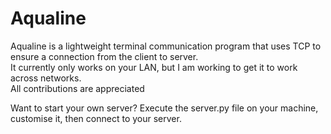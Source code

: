 # Aqualine
Aqualine is a lightweight terminal communication program that uses TCP to ensure a connection from the client to server.<br />
It currently only works on your LAN, but I am working to get it to work across networks.<br />
All contributions are appreciated<br />

Want to start your own server? Execute the server.py file on your machine, customise it, then connect to your server.
